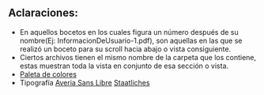 ## Aclaraciones:

- En aquellos bocetos en los cuales figura un número después de su nombre(Ej: InformacionDeUsuario-1.pdf), son aquellas en las que se realizó un boceto para su scroll hacia abajo o vista consiguiente. 
- Ciertos archivos tienen el mismo nombre de la carpeta que los contiene, estas muestran toda la vista en conjunto de esa sección o vista.
- [Paleta de colores](https://colorhunt.co/palette/2323232940d339a9cbffeda3)
- Tipografía [Averia Sans Libre](https://fonts.google.com/specimen/Averia+Sans+Libre?query=averia) [Staatliches](https://fonts.google.com/specimen/Staatliches?query=staatliches)